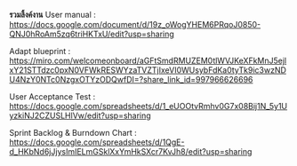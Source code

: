 **รวมลิ้งค์งาน**
User manual : https://docs.google.com/document/d/19z_oWogYHEM6PRqoJ0850-QNJ0hRoAm5zq6triHKTxU/edit?usp=sharing

Adapt blueprint : https://miro.com/welcomeonboard/aGFtSmdRMUZEM0tlWVJKeXFkMnJ5ejlxY21STTdzc0pxN0VFWkRESWYzaTVZTjIxeVI0WUsybFdKa0tyTk9ic3wzNDU4NzY0NTc0NzgxOTYzODQwfDI=?share_link_id=997966626696

User Acceptance Test : https://docs.google.com/spreadsheets/d/1_eUOOtvRmhv0G7x08Bij1N_5y1UyzkiNJ2CZUSLHlVw/edit?usp=sharing

Sprint Backlog & Burndown Chart : https://docs.google.com/spreadsheets/d/1QgE-d_HKbNd6jJjysImIELmGSklXxYmHkSXcr7KvJh8/edit?usp=sharing
